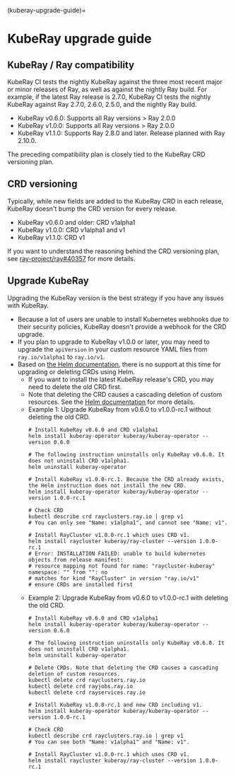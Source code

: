 (kuberay-upgrade-guide)=

# KubeRay upgrade guide

## KubeRay / Ray compatibility

KubeRay CI tests the nightly KubeRay against the three most recent major or minor releases of Ray, as well as against the nightly Ray build.
For example, if the latest Ray release is 2.7.0, KubeRay CI tests the nightly KubeRay against Ray 2.7.0, 2.6.0, 2.5.0, and the nightly Ray build.

* KubeRay v0.6.0: Supports all Ray versions > Ray 2.0.0
* KubeRay v1.0.0: Supports all Ray versions > Ray 2.0.0
* KubeRay v1.1.0: Supports Ray 2.8.0 and later. Release planned with Ray 2.10.0. 

The preceding compatibility plan is closely tied to the KubeRay CRD versioning plan.

## CRD versioning

Typically, while new fields are added to the KubeRay CRD in each release, KubeRay doesn't bump the CRD version for every release.

* KubeRay v0.6.0 and older: CRD v1alpha1
* KubeRay v1.0.0: CRD v1alpha1 and v1
* KubeRay v1.1.0: CRD v1

If you want to understand the reasoning behind the CRD versioning plan, see [ray-project/ray#40357](https://github.com/ray-project/ray/pull/40357) for more details.

## Upgrade KubeRay

Upgrading the KubeRay version is the best strategy if you have any issues with KubeRay.

* Because a lot of users are unable to install Kubernetes webhooks due to their security policies, KubeRay doesn't provide a webhook for the CRD upgrade.
* If you plan to upgrade to KubeRay v1.0.0 or later, you may need to upgrade the `apiVersion` in your custom resource YAML files from `ray.io/v1alpha1` to `ray.io/v1`.
* Based on [the Helm documentation](https://helm.sh/docs/chart_best_practices/custom_resource_definitions/#some-caveats-and-explanations), there is no support at this time for upgrading or deleting CRDs using Helm.
  * If you want to install the latest KubeRay release's CRD, you may need to delete the old CRD first.
  * Note that deleting the CRD causes a cascading deletion of custom resources. See the [Helm documentation](https://github.com/helm/community/blob/main/hips/hip-0011.md#deleting-crds) for more details.
  * Example 1: Upgrade KubeRay from v0.6.0 to v1.0.0-rc.1 without deleting the old CRD.
    ```shell
    # Install KubeRay v0.6.0 and CRD v1alpha1
    helm install kuberay-operator kuberay/kuberay-operator --version 0.6.0

    # The following instruction uninstalls only KubeRay v0.6.0. It does not uninstall CRD v1alpha1.
    helm uninstall kuberay-operator

    # Install KubeRay v1.0.0-rc.1. Because the CRD already exists, the Helm instruction does not install the new CRD.
    helm install kuberay-operator kuberay/kuberay-operator --version 1.0.0-rc.1

    # Check CRD
    kubectl describe crd rayclusters.ray.io | grep v1
    # You can only see "Name: v1alpha1", and cannot see "Name: v1".

    # Install RayCluster v1.0.0-rc.1 which uses CRD v1.
    helm install raycluster kuberay/ray-cluster --version 1.0.0-rc.1
    # Error: INSTALLATION FAILED: unable to build kubernetes objects from release manifest:
    # resource mapping not found for name: "raycluster-kuberay" namespace: "" from "": no
    # matches for kind "RayCluster" in version "ray.io/v1"
    # ensure CRDs are installed first
    ```
  * Example 2: Upgrade KubeRay from v0.6.0 to v1.0.0-rc.1 with deleting the old CRD.
    ```shell
    # Install KubeRay v0.6.0 and CRD v1alpha1
    helm install kuberay-operator kuberay/kuberay-operator --version 0.6.0

    # The following instruction uninstalls only KubeRay v0.6.0. It does not uninstall CRD v1alpha1.
    helm uninstall kuberay-operator

    # Delete CRDs. Note that deleting the CRD causes a cascading deletion of custom resources.
    kubectl delete crd rayclusters.ray.io
    kubectl delete crd rayjobs.ray.io
    kubectl delete crd rayservices.ray.io

    # Install KubeRay v1.0.0-rc.1 and new CRD including v1.
    helm install kuberay-operator kuberay/kuberay-operator --version 1.0.0-rc.1

    # Check CRD
    kubectl describe crd rayclusters.ray.io | grep v1
    # You can see both "Name: v1alpha1" and "Name: v1".

    # Install RayCluster v1.0.0-rc.1 which uses CRD v1.
    helm install raycluster kuberay/ray-cluster --version 1.0.0-rc.1
    ```
